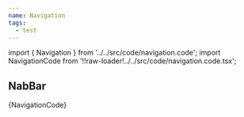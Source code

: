 ```yaml
---
name: Navigation
tags:
  - test
---
```


<!-- CODE IMPORTS -->

import { Navigation } from '../../src/code/navigation.code';
import NavigationCode from '!!raw-loader!../../src/code/navigation.code.tsx';

<!-- END CODE IMPORTS -->

## NabBar

<Navigation />
<CodeBlock>{NavigationCode}</CodeBlock>
